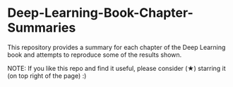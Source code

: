 # Deep-Learning-Book-Chapter-Summaries
This repository provides a summary for each chapter of the Deep Learning book and 
attempts to reproduce some of the results shown.

NOTE: If you like this repo and find it useful, please consider (★) starring it (on top right of the page) :)
